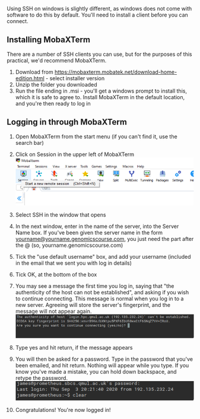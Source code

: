 Using SSH on windows is slightly different, as windows does not come with software to do this by default. You'll need to install a client before you can connect.

## Installing MobaXTerm
There are a number of SSH clients you can use, but for the purposes of this practical, we'd recommend MobaXTerm.


1) Download from
https://mobaxterm.mobatek.net/download-home-edition.html - select installer version
2) Unzip the folder you downloaded
3) Run the file ending in .msi - you'll get a windows prompt to install this, which it is safe to agree to. Install MobaXTerm in the default location, and you're then ready to log in

## Logging in through MobaXTerm
1) Open MobaXTerm from the start menu (if you can't find it, use the search bar)


2) Click on Session in the upper left of MobaXTerm ![](images/mobasession.PNG)


3) Select SSH in the window that opens


4) In the next window, enter in the name of the server, into the Server Name box. If you've been given the server name in the form yourname@yourname.genomicscourse.com, you just need the part after the @ (so, yourname.genomicscourse.com)


5) Tick the "use default username" box, and add your username (included in the email that we sent you with log in details)


6) Tick OK, at the bottom of the box


7) You may see a message the first time you log in, saying that "the authenticity of the host can not be established", and asking if you wish to continue connecting. This message is normal when you log in to a new server. Agreeing will store the server's fingerprint, and the message will not appear again.
![](images/warning_message.png)


8) Type yes and hit return, if the message appears


9) You will then be asked for a password. Type in the password that you've been emailed, and hit return. Nothing will appear while you type. If you know you've made a mistake, you can hold down backspace, and retype the password.
![](images/linux_login_done.png)


10) Congratulations! You're now logged in!
